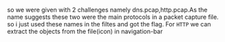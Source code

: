 so we were given with 2 challenges namely dns.pcap,http.pcap.As the name suggests these two were the main protocols in a packet capture file. so i just used these names in the 
filtes and got the flag. For ```HTTP``` we can extract the objects from the file(icon) in navigation-bar
